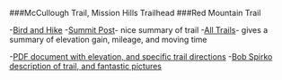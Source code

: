 ###McCullough Trail, Mission Hills Trailhead
###Red Mountain Trail

-[Bird and Hike](https://birdandhike.com/Hike/LAME/BC_RedMtTrail/_RedMtTr.htm)
-[Summit Post](https://www.summitpost.org/red-mountain/781648)- nice summary of trail
-[All Trails](https://www.alltrails.com/explore/recording/red-mountain--69)- gives a summary of elevation gain, mileage, and moving time

-[PDF document with elevation, and specific trail directions](https://www.hikinglasvegas.com/uploads/4/2/0/4/42045421/rbmtn.pdf)
-[Bob Spirko description of trail, and fantastic pictures](http://bobspirko.ca/USTrips/Nevada/RedBlackMtns/RedBlackMtns.htm)
